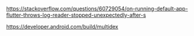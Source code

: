 https://stackoverflow.com/questions/60729054/on-running-default-app-flutter-throws-log-reader-stopped-unexpectedly-after-s

https://developer.android.com/build/multidex